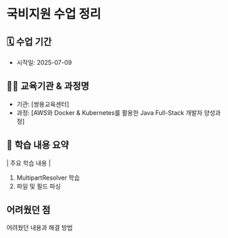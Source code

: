 # 국비지원 수업 정리 

## 🗓️ 수업 기간
- 시작일: 2025-07-09


## 👨‍🏫 교육기관 & 과정명
- 기관: [쌍용교육센터]
- 과정: [AWS와 Docker & Kubernetes를 활용한 Java Full-Stack 개발자 양성과정] 

## 📌 학습 내용 요약

| 주요 학습 내용 |
1. MultipartResolver 학습
2. 파일 및 필드 파싱

## 어려웠던 점

어려웠던 내용과 해결 방법